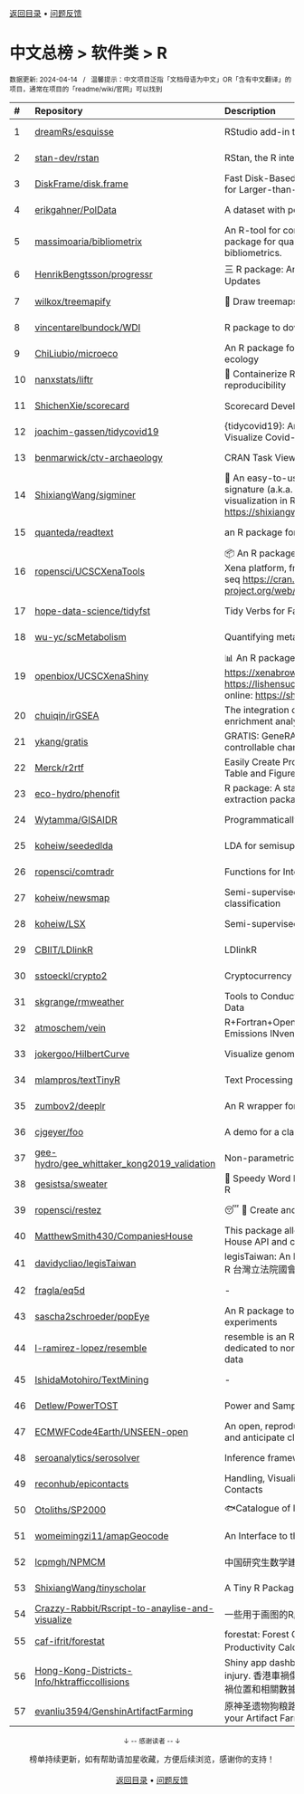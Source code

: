 <a href="https://github.com/GrowingGit/GitHub-Chinese-Top-Charts#github中文排行榜">返回目录</a> • <a href="/content/docs/feedback.md">问题反馈</a>

# 中文总榜 > 软件类 > R
<sub>数据更新: 2024-04-14&nbsp;&nbsp;&nbsp;/&nbsp;&nbsp;&nbsp;温馨提示：中文项目泛指「文档母语为中文」OR「含有中文翻译」的项目，通常在项目的「readme/wiki/官网」可以找到</sub>

|#|Repository|Description|Stars|Updated|
|:-|:-|:-|:-|:-|
|1|[dreamRs/esquisse](https://github.com/dreamRs/esquisse)|RStudio add-in to make plots interactively with ggplot2|1736|2024-04-11|
|2|[stan-dev/rstan](https://github.com/stan-dev/rstan)|RStan, the R interface to Stan|1001|2024-03-28|
|3|[DiskFrame/disk.frame](https://github.com/DiskFrame/disk.frame)|Fast Disk-Based Parallelized Data Manipulation Framework for Larger-than-RAM Data|592|2024-02-05|
|4|[erikgahner/PolData](https://github.com/erikgahner/PolData)|A dataset with political datasets|525|2024-04-13|
|5|[massimoaria/bibliometrix](https://github.com/massimoaria/bibliometrix)|An R-tool for comprehensive science mapping analysis. A package for quantitative research in scientometrics and bibliometrics.|456|2024-04-08|
|6|[HenrikBengtsson/progressr](https://github.com/HenrikBengtsson/progressr)|三 R package: An Inclusive, Unifying API for Progress Updates|274|2023-12-12|
|7|[wilkox/treemapify](https://github.com/wilkox/treemapify)|🌳 Draw treemaps in ggplot2|210|2023-10-17|
|8|[vincentarelbundock/WDI](https://github.com/vincentarelbundock/WDI)|R package to download World Bank data|198|2023-11-23|
|9|[ChiLiubio/microeco](https://github.com/ChiLiubio/microeco)|An R package for data analysis in microbial community ecology|170|2024-04-12|
|10|[nanxstats/liftr](https://github.com/nanxstats/liftr)|🐳 Containerize R Markdown documents for continuous reproducibility|169|2024-03-11|
|11|[ShichenXie/scorecard](https://github.com/ShichenXie/scorecard)|Scorecard Development in R, 评分卡|157|2024-04-13|
|12|[joachim-gassen/tidycovid19](https://github.com/joachim-gassen/tidycovid19)|{tidycovid19}: An R Package to Download, Tidy and Visualize Covid-19 Related Data|146|2024-03-18|
|13|[benmarwick/ctv-archaeology](https://github.com/benmarwick/ctv-archaeology)|CRAN Task View: Archaeological Science|142|2024-03-14|
|14|[ShixiangWang/sigminer](https://github.com/ShixiangWang/sigminer)|🌲 An easy-to-use and scalable toolkit for genomic alteration signature (a.k.a. mutational signature) analysis and visualization in R https://shixiangwang.github.io/sigminer/reference/index.html|134|2024-03-13|
|15|[quanteda/readtext](https://github.com/quanteda/readtext)|an R package for reading text files|115|2024-02-27|
|16|[ropensci/UCSCXenaTools](https://github.com/ropensci/UCSCXenaTools)|:package: An R package for accessing genomics data from UCSC Xena platform, from cancer multi-omics to single-cell RNA-seq https://cran.r-project.org/web/packages/UCSCXenaTools/|98|2024-01-13|
|17|[hope-data-science/tidyfst](https://github.com/hope-data-science/tidyfst)|Tidy Verbs for Fast Data Manipulation|94|2024-04-08|
|18|[wu-yc/scMetabolism](https://github.com/wu-yc/scMetabolism)|Quantifying metabolism activity at the single-cell resolution|86|2024-02-08|
|19|[openbiox/UCSCXenaShiny](https://github.com/openbiox/UCSCXenaShiny)|📊 An R package for interactively exploring UCSC Xena https://xenabrowser.net/datapages/; Book: https://lishensuo.github.io/UCSCXenaShiny_Book; App online: https://shiny.hiplot.cn/ucsc-xena-shiny/, htt ...|83|2024-04-13|
|20|[chuiqin/irGSEA](https://github.com/chuiqin/irGSEA)|The integration of single cell rank-based gene set enrichment analysis|81|2024-03-29|
|21|[ykang/gratis](https://github.com/ykang/gratis)|GRATIS: GeneRAting TIme Series with diverse and controllable characteristics|76|2024-04-08|
|22|[Merck/r2rtf](https://github.com/Merck/r2rtf)|Easily Create Production-Ready Rich Text Format (RTF) Table and Figure|72|2024-02-08|
|23|[eco-hydro/phenofit](https://github.com/eco-hydro/phenofit)|R package: A state-of-the-art Vegetation Phenology extraction package, phenofit|67|2024-01-23|
|24|[Wytamma/GISAIDR](https://github.com/Wytamma/GISAIDR)|Programmatically interact with the GISAID database.|63|2024-02-01|
|25|[koheiw/seededlda](https://github.com/koheiw/seededlda)|LDA for semisupervised topic modeling|62|2024-04-10|
|26|[ropensci/comtradr](https://github.com/ropensci/comtradr)|Functions for Interacting with the UN Comtrade API|59|2024-02-28|
|27|[koheiw/newsmap](https://github.com/koheiw/newsmap)|Semi-supervised algorithm for geographical document classification|56|2024-04-10|
|28|[koheiw/LSX](https://github.com/koheiw/LSX)|Semi-supervised algorithm for document scaling|53|2024-03-05|
|29|[CBIIT/LDlinkR](https://github.com/CBIIT/LDlinkR)|LDlinkR|49|2024-04-10|
|30|[sstoeckl/crypto2](https://github.com/sstoeckl/crypto2)|Cryptocurrency Market Data|45|2024-01-29|
|31|[skgrange/rmweather](https://github.com/skgrange/rmweather)|Tools to Conduct Meteorological Normalisation on Air Quality Data|44|2023-11-21|
|32|[atmoschem/vein](https://github.com/atmoschem/vein)| R+Fortran+OpenMP package to estimate Vehicular Emissions INventories VEIN. |42|2024-04-10|
|33|[jokergoo/HilbertCurve](https://github.com/jokergoo/HilbertCurve)|Visualize genomic data by Hilbert curve|40|2024-02-27|
|34|[mlampros/textTinyR](https://github.com/mlampros/textTinyR)|Text Processing for Small or Big Data Files in R|38|2023-12-05|
|35|[zumbov2/deeplr](https://github.com/zumbov2/deeplr)|An R wrapper for the DeepL Translator API|36|2024-03-28|
|36|[cjgeyer/foo](https://github.com/cjgeyer/foo)|A demo for a class|35|2024-01-23|
|37|[gee-hydro/gee_whittaker_kong2019_validation](https://github.com/gee-hydro/gee_whittaker_kong2019_validation)|Non-parametric weighted Whittaker smoothing|31|2024-04-11|
|38|[gesistsa/sweater](https://github.com/gesistsa/sweater)|👚 Speedy Word Embedding Association Test & Extras using R|27|2023-11-10|
|39|[ropensci/restez](https://github.com/ropensci/restez)|:sleeping: :open_file_folder: Create and Query a Local Copy of GenBank in R|25|2023-10-25|
|40|[MatthewSmith430/CompaniesHouse](https://github.com/MatthewSmith430/CompaniesHouse)|This package allows to extract data from the Companies House API and create interlocking directorates networks|25|2024-01-19|
|41|[davidycliao/legisTaiwan](https://github.com/davidycliao/legisTaiwan)|legisTaiwan: An Interface to Access Taiwan Legislative API in R 台灣立法院國會系統 API |22|2024-02-25|
|42|[fragla/eq5d](https://github.com/fragla/eq5d)|-|20|2024-02-16|
|43|[sascha2schroeder/popEye](https://github.com/sascha2schroeder/popEye)|An R package to analyze eye-tracking data from reading experiments|20|2024-03-19|
|44|[l-ramirez-lopez/resemble](https://github.com/l-ramirez-lopez/resemble)|resemble is an R package which implements functions dedicated to non-linear modelling of complex spectroscopy data|19|2024-02-16|
|45|[IshidaMotohiro/TextMining](https://github.com/IshidaMotohiro/TextMining)|-|18|2023-11-02|
|46|[Detlew/PowerTOST](https://github.com/Detlew/PowerTOST)|Power and Sample Size for (Bio)Equivalence Studies|18|2024-03-19|
|47|[ECMWFCode4Earth/UNSEEN-open](https://github.com/ECMWFCode4Earth/UNSEEN-open)|An open, reproducible and transferable workflow to assess and anticipate climate extremes beyond the observed record|16|2024-04-01|
|48|[seroanalytics/serosolver](https://github.com/seroanalytics/serosolver)|Inference framework for serological data|15|2024-04-09|
|49|[reconhub/epicontacts](https://github.com/reconhub/epicontacts)|Handling, Visualisation and Analysis of Epidemiological Contacts|15|2024-02-26|
|50|[Otoliths/SP2000](https://github.com/Otoliths/SP2000)|🐟Catalogue of Life toolkit for R|12|2023-11-29|
|51|[womeimingzi11/amapGeocode](https://github.com/womeimingzi11/amapGeocode)|An Interface to the AutoNavi Maps API Geocoding Services|11|2023-10-31|
|52|[lcpmgh/NPMCM](https://github.com/lcpmgh/NPMCM)|中国研究生数学建模竞赛获奖数据及可视化分析|11|2024-03-07|
|53|[ShixiangWang/tinyscholar](https://github.com/ShixiangWang/tinyscholar)|A Tiny R Package to Get and Show Google Scholar Profile|8|2024-01-05|
|54|[Crazzy-Rabbit/Rscript-to-anaylise-and-visualize](https://github.com/Crazzy-Rabbit/Rscript-to-anaylise-and-visualize)|一些用于画图的R脚本|7|2024-03-19|
|55|[caf-ifrit/forestat](https://github.com/caf-ifrit/forestat)|forestat: Forest Carbon Sequestration and Potential Productivity Calculation 森林碳汇计量和潜力计算|6|2024-02-20|
|56|[Hong-Kong-Districts-Info/hktrafficcollisions](https://github.com/Hong-Kong-Districts-Info/hktrafficcollisions)|Shiny app dashboard of HK traffic collisions that result in injury.   香港車禍傷亡資料庫：利用互動地圖和儀表版，將香港車禍位置和相關數據可視化。|6|2024-01-20|
|57|[evanliu3594/GenshinArtifactFarming](https://github.com/evanliu3594/GenshinArtifactFarming)|原神圣遗物狗粮路线规划装置   Planning tools for customizing your Artifact Farming Route in Genshin Impact|5|2023-12-27|

<div align="center">
    <p><sub>↓ -- 感谢读者 -- ↓</sub></p>
    榜单持续更新，如有帮助请加星收藏，方便后续浏览，感谢你的支持！
</div>

<br/>

<div align="center"><a href="https://github.com/GrowingGit/GitHub-Chinese-Top-Charts#github中文排行榜">返回目录</a> • <a href="/content/docs/feedback.md">问题反馈</a></div>

